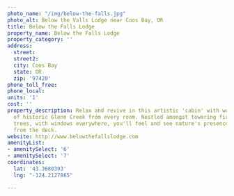 ```yaml
---
photo_name: "/img/below-the-falls.jpg"
photo_alt: Below the Valls Lodge near Coos Bay, OR
title: Below the Falls Lodge
property_name: Below the Falls Lodge
property_category: ''
address:
  street: 
  street2: 
  city: Coos Bay
  state: OR
  zip: '97420'
phone_toll_free: 
phone_local: 
units: '1'
cost: ''
property_description: Relax and revive in this artistic 'cabin' with wonderful views
  of historic Glenn Creek from every room. Nestled amongst towering fir and cedar
  trees, with windows everywhere, you'll feel and see nature's presence. View wildlife
  from the deck.
website: http://www.belowthefallslodge.com
amenityList:
- amenitySelect: '6'
- amenitySelect: '7'
coordinates:
  lat: '43.3680393'
  lng: "-124.2127865"

---
```

